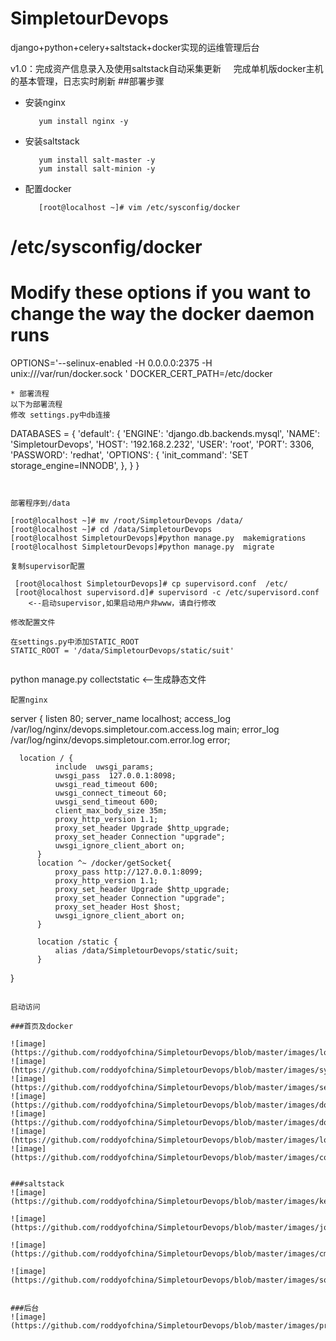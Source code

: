 # SimpletourDevops
django+python+celery+saltstack+docker实现的运维管理后台

v1.0：完成资产信息录入及使用saltstack自动采集更新
      完成单机版docker主机的基本管理，日志实时刷新
##部署步骤
* 安装nginx
  ```
     yum install nginx -y
  ```

* 安装saltstack
  ```
     yum install salt-master -y
     yum install salt-minion -y
  ```
* 配置docker
  ```
     [root@localhost ~]# vim /etc/sysconfig/docker

# /etc/sysconfig/docker

# Modify these options if you want to change the way the docker daemon runs
OPTIONS='--selinux-enabled -H 0.0.0.0:2375 -H unix:///var/run/docker.sock '
DOCKER_CERT_PATH=/etc/docker
  ```
* 部署流程
以下为部署流程
 修改 settings.py中db连接
 ```
 DATABASES = {
    'default': {
        'ENGINE': 'django.db.backends.mysql',
        'NAME': 'SimpletourDevops',
        'HOST': '192.168.2.232',
        'USER': 'root',
        'PORT': 3306,
        'PASSWORD': 'redhat',
        'OPTIONS': {
            'init_command': 'SET storage_engine=INNODB',
        },
    }
}
 ```


 部署程序到/data

  ```
    [root@localhost ~]# mv /root/SimpletourDevops /data/
    [root@localhost ~]# cd /data/SimpletourDevops
    [root@localhost SimpletourDevops]#python manage.py  makemigrations
    [root@localhost SimpletourDevops]#python manage.py  migrate
  ```
 复制supervisor配置
   ```
     [root@localhost SimpletourDevops]# cp supervisord.conf  /etc/
     [root@localhost supervisord.d]# supervisord -c /etc/supervisord.conf     <--启动supervisor,如果启动用户非www，请自行修改
  ```
 修改配置文件
  ```
    在settings.py中添加STATIC_ROOT
    STATIC_ROOT = '/data/SimpletourDevops/static/suit'

  ```

  ```
  python manage.py collectstatic  <--生成静态文件
  ```
 配置nginx
  ```
  server {
      listen       80;
      server_name  localhost;
      access_log  /var/log/nginx/devops.simpletour.com.access.log  main;
      error_log  /var/log/nginx/devops.simpletour.com.error.log error;

      location / {
              include  uwsgi_params;
              uwsgi_pass  127.0.0.1:8098;
              uwsgi_read_timeout 600;
              uwsgi_connect_timeout 60;
              uwsgi_send_timeout 600;
              client_max_body_size 35m;
              proxy_http_version 1.1;
              proxy_set_header Upgrade $http_upgrade;
              proxy_set_header Connection "upgrade";
              uwsgi_ignore_client_abort on;
          }
          location ^~ /docker/getSocket{
              proxy_pass http://127.0.0.1:8099;
              proxy_http_version 1.1;
              proxy_set_header Upgrade $http_upgrade;
              proxy_set_header Connection "upgrade";
              proxy_set_header Host $host;
              uwsgi_ignore_client_abort on;
          }

          location /static {
              alias /data/SimpletourDevops/static/suit;
          }

  }


  ```

 启动访问

###首页及docker
      
![image](https://github.com/roddyofchina/SimpletourDevops/blob/master/images/login.png)
![image](https://github.com/roddyofchina/SimpletourDevops/blob/master/images/system_admin.png)
![image](https://github.com/roddyofchina/SimpletourDevops/blob/master/images/server.png)
![image](https://github.com/roddyofchina/SimpletourDevops/blob/master/images/docker.png)
![image](https://github.com/roddyofchina/SimpletourDevops/blob/master/images/docker_server.png)
![image](https://github.com/roddyofchina/SimpletourDevops/blob/master/images/log.png)
![image](https://github.com/roddyofchina/SimpletourDevops/blob/master/images/container_ssh.png)


###saltstack
![image](https://github.com/roddyofchina/SimpletourDevops/blob/master/images/keys.png)

![image](https://github.com/roddyofchina/SimpletourDevops/blob/master/images/job.png)

![image](https://github.com/roddyofchina/SimpletourDevops/blob/master/images/cmd.png)

![image](https://github.com/roddyofchina/SimpletourDevops/blob/master/images/soft.png)


###后台
![image](https://github.com/roddyofchina/SimpletourDevops/blob/master/images/protal.png)





